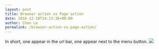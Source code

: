 ```yaml
---
layout: post
title: Browser action vs Page action
date: 2016-12-18T14:13:38+00:00
author: Chan Le
permalink: /browser-action-vs-page-action/
---
```

In short, one appear in the url bar, one appear next to the menu button. ![](https://i.stack.imgur.com/k0Ayh.png)
